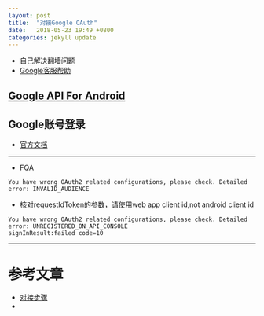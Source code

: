 ```yaml
---
layout: post
title:  "对接Google OAuth"
date:   2018-05-23 19:49 +0800
categories: jekyll update
---
```

* 自己解决翻墙问题
* [Google客服帮助](https://support.google.com/googleplay/android-developer#topic=3450769)

## [Google API For Android](https://developers.google.com/android/)

## Google账号登录
* [官方文档](https://developers.google.com/identity/sign-in/android/)

---
* FQA
```
You have wrong OAuth2 related configurations, please check. Detailed error: INVALID_AUDIENCE
```
* 核对requestIdToken的参数，请使用web app client id,not android client id
```
You have wrong OAuth2 related configurations, please check. Detailed error: UNREGISTERED_ON_API_CONSOLE
signInResult:failed code=10
```
---
# 参考文章
* [对接步骤](https://developers.google.com/identity/sign-in/android/sign-in?hl=zh-cn)
* 

[google_play_console]: https://play.google.com/apps/publish/?hl=zh-cn
[try_signin_for_android]: https://developers.google.com/identity/sign-in/android/start?hl=zh-cn
[start_integrating]: https://developers.google.com/identity/sign-in/android/start-integrating?hl=zh-cn#get_your_backend_servers_oauth_20_client_id
[firebase_oauth]: https://firebase.google.com/docs/auth/android/google-signin?hl=zh-cn
